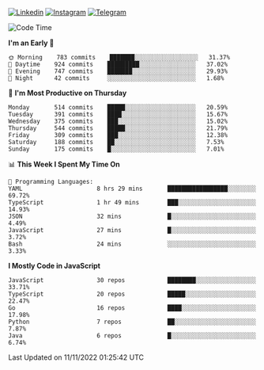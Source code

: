 [![Linkedin](https://img.shields.io/badge/-Archie-blue?style=flat-square&labelColor=gray&logo=Linkedin&logoColor=white&link=https://www.linkedin.com/in/archisdi)](https://www.linkedin.com/in/archisdi)
[![Instagram](https://img.shields.io/badge/-@archisdi-orange?style=flat-square&labelColor=gray&logo=Instagram&logoColor=white&link=https://www.instagram.com/archisdi)](https://www.instagram.com/archisdi)
[![Telegram](https://img.shields.io/badge/-aai-informational?style=flat-square&labelColor=gray&logo=telegram&logoColor=white&link=https://t.me/archisdi)](https://t.me/archisdi)

<!--START_SECTION:waka-->
![Code Time](http://img.shields.io/badge/Code%20Time-1%2C829%20hrs%202%20mins-blue)

**I'm an Early 🐤** 

```text
🌞 Morning    783 commits    ███████░░░░░░░░░░░░░░░░░░   31.37% 
🌆 Daytime    924 commits    █████████░░░░░░░░░░░░░░░░   37.02% 
🌃 Evening    747 commits    ███████░░░░░░░░░░░░░░░░░░   29.93% 
🌙 Night      42 commits     ░░░░░░░░░░░░░░░░░░░░░░░░░   1.68%

```
📅 **I'm Most Productive on Thursday** 

```text
Monday       514 commits    █████░░░░░░░░░░░░░░░░░░░░   20.59% 
Tuesday      391 commits    ████░░░░░░░░░░░░░░░░░░░░░   15.67% 
Wednesday    375 commits    ███░░░░░░░░░░░░░░░░░░░░░░   15.02% 
Thursday     544 commits    █████░░░░░░░░░░░░░░░░░░░░   21.79% 
Friday       309 commits    ███░░░░░░░░░░░░░░░░░░░░░░   12.38% 
Saturday     188 commits    ██░░░░░░░░░░░░░░░░░░░░░░░   7.53% 
Sunday       175 commits    █░░░░░░░░░░░░░░░░░░░░░░░░   7.01%

```


📊 **This Week I Spent My Time On** 

```text
💬 Programming Languages: 
YAML                     8 hrs 29 mins       █████████████████░░░░░░░░   69.72% 
TypeScript               1 hr 49 mins        ███░░░░░░░░░░░░░░░░░░░░░░   14.93% 
JSON                     32 mins             █░░░░░░░░░░░░░░░░░░░░░░░░   4.49% 
JavaScript               27 mins             █░░░░░░░░░░░░░░░░░░░░░░░░   3.72% 
Bash                     24 mins             ░░░░░░░░░░░░░░░░░░░░░░░░░   3.33%

```

**I Mostly Code in JavaScript** 

```text
JavaScript               30 repos            ████████░░░░░░░░░░░░░░░░░   33.71% 
TypeScript               20 repos            █████░░░░░░░░░░░░░░░░░░░░   22.47% 
Go                       16 repos            ████░░░░░░░░░░░░░░░░░░░░░   17.98% 
Python                   7 repos             ██░░░░░░░░░░░░░░░░░░░░░░░   7.87% 
Java                     6 repos             █░░░░░░░░░░░░░░░░░░░░░░░░   6.74%

```



 Last Updated on 11/11/2022 01:25:42 UTC
<!--END_SECTION:waka-->